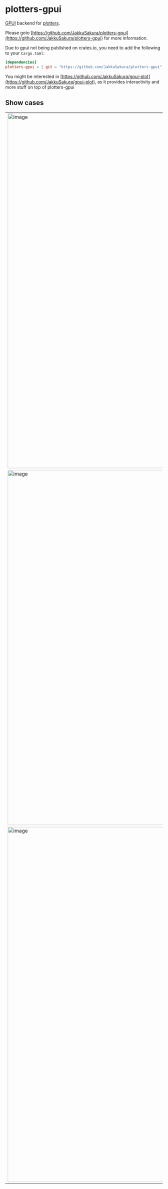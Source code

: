 # plotters-gpui

[GPUI](https://gpui.rs) backend for [plotters](https://github.com/plotters-rs/plotters).

Please goto [https://github.com/JakkuSakura/plotters-gpui](https://github.com/JakkuSakura/plotters-gpui)
for more information.

Due to gpui not being published on crates.io, you need to add the following to your `Cargo.toml`:

```toml
[dependencies]
plotters-gpui = { git = "https://github.com/JakkuSakura/plotters-gpui" }
```

You might be interested in [https://github.com/JakkuSakura/gpui-plot](https://github.com/JakkuSakura/gpui-plot), as it provides interactivity and more stuff on top of plotters-gpui

## Show cases

|                                                                                                                        |                                                                                                                        |
| ---------------------------------------------------------------------------------------------------------------------- | ---------------------------------------------------------------------------------------------------------------------- |
| <img width="1136" alt="image" src="https://github.com/user-attachments/assets/276b75c2-d5fe-4b0e-93b1-1215317d4b73" /> | <img width="1136" alt="image" src="https://github.com/user-attachments/assets/8b1f7c80-ef09-4ffd-aff8-123315ecf1b3" /> |
| <img width="1136" alt="image" src="https://github.com/user-attachments/assets/7e9ec94e-a8f0-4e0d-97eb-9399f0145e39" /> | <img width="1136" alt="image" src="https://github.com/user-attachments/assets/03ea4351-d079-4372-af84-bd2429ccc098" /> |
| <img width="1136" alt="image" src="https://github.com/user-attachments/assets/56c29590-c120-4a5e-8b65-b272afe732dc" /> |                                                                                                                        |
